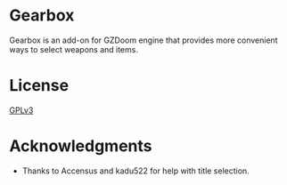 # Gearbox

Gearbox is an add-on for GZDoom engine that provides more convenient ways to
select weapons and items.

# License

[GPLv3](copying.txt)

# Acknowledgments

- Thanks to Accensus and kadu522 for help with title selection.
